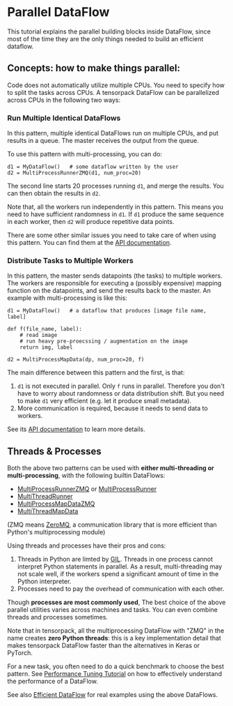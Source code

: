 # Parallel DataFlow

This tutorial explains the parallel building blocks
inside DataFlow, since most of the time they are the only things
needed to build an efficient dataflow.


## Concepts: how to make things parallel:

Code does not automatically utilize multiple CPUs.
You need to specify how to split the tasks across CPUs.
A tensorpack DataFlow can be parallelized across CPUs in the following two ways:

### Run Multiple Identical DataFlows

In this pattern, multiple identical DataFlows run on multiple CPUs,
and put results in a queue.
The master receives the output from the queue.

To use this pattern with multi-processing, you can do:
```
d1 = MyDataFlow()   # some dataflow written by the user
d2 = MultiProcessRunnerZMQ(d1, num_proc=20)
```

The second line starts 20 processes running `d1`, and merge the results.
You can then obtain the results in `d2`.

Note that, all the workers run independently in this pattern.
This means you need to have sufficient randomness in `d1`.
If `d1` produce the same sequence in each worker,
then `d2` will produce repetitive data points.

There are some other similar issues you need to take care of when using this pattern.
You can find them at the
[API documentation](../modules/dataflow.html#tensorpack.dataflow.MultiProcessRunnerZMQ).


### Distribute Tasks to Multiple Workers

In this pattern, the master sends datapoints (the tasks)
to multiple workers.
The workers are responsible for executing a (possibly expensive) mapping
function on the datapoints, and send the results back to the master.
An example with multi-processing is like this:

```
d1 = MyDataFlow()   # a dataflow that produces [image file name, label]

def f(file_name, label):
    # read image
    # run heavy pre-proecssing / augmentation on the image
    return img, label

d2 = MultiProcessMapData(dp, num_proc=20, f)
```

The main difference between this pattern and the first, is that:
1. `d1` is not executed in parallel. Only `f` runs in parallel.
  Therefore you don't have to worry about randomness or data distribution shift.
  But you need to make `d1` very efficient (e.g. let it produce small metadata).
2. More communication is required, because it needs to send data to workers.

See its [API documentation](../modules/dataflow.html#tensorpack.dataflow.MultiProcessMapData)
to learn more details.

## Threads & Processes

Both the above two patterns can be used with
__either multi-threading or multi-processing__, with the following builtin DataFlows:

* [MultiProcessRunnerZMQ](../modules/dataflow.html#tensorpack.dataflow.MultiProcessRunnerZMQ)
  or [MultiProcessRunner](../modules/dataflow.html#tensorpack.dataflow.MultiProcessRunner)
* [MultiThreadRunner](../modules/dataflow.html#tensorpack.dataflow.MultiThreadRunner)
* [MultiProcessMapDataZMQ](../modules/dataflow.html#tensorpack.dataflow.MultiProcessMapDataZMQ)
* [MultiThreadMapData](../modules/dataflow.html#tensorpack.dataflow.MultiThreadMapData)

(ZMQ means [ZeroMQ](http://zeromq.org/), a communication library that is more
efficient than Python's multiprocessing module)

Using threads and processes have their pros and cons:

1. Threads in Python are limted by [GIL](https://wiki.python.org/moin/GlobalInterpreterLock).
   Threads in one process cannot interpret Python statements in parallel.
   As a result, multi-threading may not scale well, if the workers spend a
   significant amount of time in the Python interpreter.
2. Processes need to pay the overhead of communication with each other.

Though __processes are most commonly used__,
The best choice of the above parallel utilities varies across machines and tasks.
You can even combine threads and processes sometimes.

Note that in tensorpack, all the multiprocessing DataFlow with "ZMQ" in the name creates
__zero Python threads__: this is a key implementation detail that makes tensorpack DataFlow
faster than the alternatives in Keras or PyTorch.

For a new task, you often need to do a quick benchmark to choose the best pattern.
See [Performance Tuning Tutorial](./performance-tuning.md)
on how to effectively understand the performance of a DataFlow.

See also [Efficient DataFlow](./efficient-dataflow.md)
for real examples using the above DataFlows.

